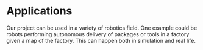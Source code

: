 ---
---

# Applications

Our project can be used in a variety of robotics field. One example could be robots performing autonomous delivery of packages or tools in a factory given a map of the factory. This can happen both in simulation and real life.  
